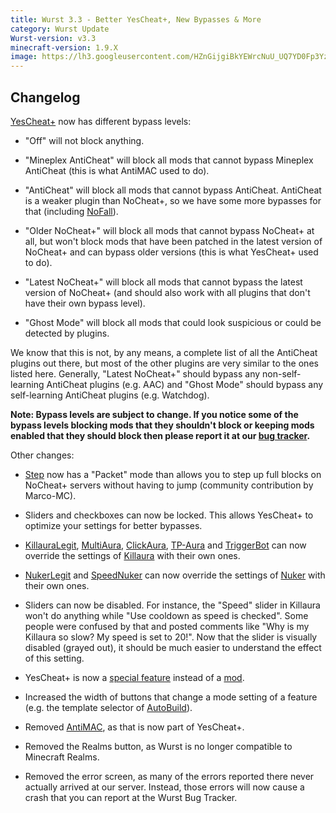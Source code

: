 ```yaml
---
title: Wurst 3.3 - Better YesCheat+, New Bypasses & More
category: Wurst Update
Wurst-version: v3.3
minecraft-version: 1.9.X
image: https://lh3.googleusercontent.com/HZnGijgiBkYEWrcNuU_UQ7YD0Fp3YzxU9cVSsUcGUYWmH1LMYIt784hUMUr3suEBvMepZ8KPGyjpMooURtKRE6fh0ez3VH3Q_Yra1jmfx2yox1M-423kvIDGFIn2b1zmk0G_Q3lI7F521kxLboQKednppBf_OyIjW1ahVx2Zu1bIxuBnNEJkasWZgROoj7xwxuVBQNUV9ZIVFqqZvzEkcIm81ylPH4V9r_qPk4P_nmH14-Eiq6vjxSeusXoXirNmuNHguC02wo0I_GtMLrzUBdpjPXRIR8lLn9AQ_zmZ-4R2FEXMRSZY46M1-KAz2kagWvX2cOmjjndnj0GIBH1g4WKwDqTU4HPXChVezgA1E-pn3kNu2Ei9RPgUSAvaPQYZaD4wAIjmCPL0L8yCcNcpIDLPjgqMcQ-wSDKO2so4juGHTadOyTq0X0wcqi0ctZQgRBP-HOkXjKD_GDioofnr7da3JzokWMxJurOezPG4lu9BtzoXFKEgSXLj2917qM3NDjpsHCLyeMUYewKj90o-vmHCHbJfGmmRXXbP3YleKTxGbXR-hjElMYrJtszHcvI5373XItZYLtGOjRSuFSLb37S7eBEPVAoWGXlZ4-dmatuTTcgL=w1280-h720-no
---
```

## Changelog

[YesCheat+](/wiki/Special_Features/YesCheat/) now has different bypass levels:

- "Off" will not block anything.

- "Mineplex AntiCheat" will block all mods that cannot bypass Mineplex AntiCheat (this is what AntiMAC used to do).

- "AntiCheat" will block all mods that cannot bypass AntiCheat. AntiCheat is a weaker plugin than NoCheat+, so we have some more bypasses for that (including [NoFall](/wiki/Mods/NoFall/)).

- "Older NoCheat+" will block all mods that cannot bypass NoCheat+ at all, but won't block mods that have been patched in the latest version of NoCheat+ and can bypass older versions (this is what YesCheat+ used to do).

- "Latest NoCheat+" will block all mods that cannot bypass the latest version of NoCheat+ (and should also work with all plugins that don't have their own bypass level).

- "Ghost Mode" will block all mods that could look suspicious or could be detected by plugins.

We know that this is not, by any means, a complete list of all the AntiCheat plugins out there, but most of the other plugins are very similar to the ones listed here. Generally, "Latest NoCheat+" should bypass any non-self-learning AntiCheat plugins (e.g. AAC) and "Ghost Mode" should bypass any self-learning AntiCheat plugins (e.g. Watchdog).

**Note: Bypass levels are subject to change. If you notice some of the bypass levels blocking mods that they shouldn't block or keeping mods enabled that they should block then please report it at our [bug tracker](/bugs/).**

<!--read more-->

Other changes:

- [Step](/wiki/Mods/Step/) now has a "Packet" mode than allows you to step up full blocks on NoCheat+ servers without having to jump (community contribution by Marco-MC).

- Sliders and checkboxes can now be locked. This allows YesCheat+ to optimize your settings for better bypasses.

- [KillauraLegit](/wiki/Mods/KillauraLegit/), [MultiAura](/wiki/Mods/MultiAura/), [ClickAura](/wiki/Mods/ClickAura/), [TP-Aura](/wiki/Mods/TP-Aura/) and [TriggerBot](/wiki/Mods/TriggerBot/) can now override the settings of [Killaura](/wiki/Mods/Killaura/) with their own ones.

- [NukerLegit](/wiki/Mods/NukerLegit/) and [SpeedNuker](/wiki/Mods/SpeedNuker/) can now override the settings of [Nuker](/wiki/Mods/Nuker/) with their own ones.

- Sliders can now be disabled. For instance, the "Speed" slider in Killaura won't do anything while "Use cooldown as speed is checked". Some people were confused by that and posted comments like "Why is my Killaura so slow? My speed is set to 20!". Now that the slider is visually disabled (grayed out), it should be much easier to understand the effect of this setting.

- YesCheat+ is now a [special feature](/wiki/Special_Features/) instead of a [mod](/wiki/Mods/).

- Increased the width of buttons that change a mode setting of a feature (e.g. the template selector of [AutoBuild](/wiki/Mods/AutoBuild/)).

- Removed [AntiMAC](/wiki/Mods/AntiMAC/), as that is now part of YesCheat+.

- Removed the Realms button, as Wurst is no longer compatible to Minecraft Realms.

- Removed the error screen, as many of the errors reported there never actually arrived at our server. Instead, those errors will now cause a crash that you can report at the Wurst Bug Tracker.
